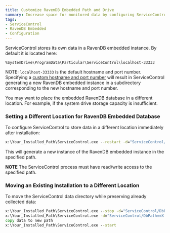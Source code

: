 ```yaml
---
title: Customize RavenDB Embedded Path and Drive
summary: Increase space for monitored data by configuring ServiceControl to save data in a different location other than the default.
tags:
- ServiceControl
- RavenDB Embedded
- Configuration
---
```

ServiceControl stores its own data in a RavenDB embedded instance. By default it is located here:

`%SystemDrive\ProgramData\Particular\ServiceControl\localhost-33333`

NOTE: `localhost-33333` is the default hostname and port number. Specifying a [custom hostname and port number](setting-custom-hostname) will result in ServiceControl generating a new RavenDB embedded instance in a subdirectory corresponding to the new hostname and port number.

You may want to place the embedded RavenDB database in a different location. For example, if the system drive storage capacity is insufficient.

### Setting a Different Location for RavenDB Embedded Database

To configure ServiceControl to store data in a different location immediately after installation:
```bat
x:\Your_Installed_Path\ServiceControl.exe --restart -d="ServiceControl/DbPath==X:\your\new\path"
```

This will generate a new instance of the RavenDB embedded instance in the specified path. 

<p class="alert alert-success">
<strong>NOTE</strong>
The ServiceControl process must have read/write access to the specified path.
</p>

### Moving an Existing Installation to a Different Location

To move the ServiceControl data directory while preserving already collected data:
```bat
x:\Your_Installed_Path\ServiceControl.exe --stop -d="ServiceControl/DbPath==X:\your\new\path"
x:\Your_Installed_Path\ServiceControl.exe -d="ServiceControl/DbPath==X:\your\new\path"
copy data to new path 
x:\Your_Installed_Path\ServiceControl.exe --start
```
